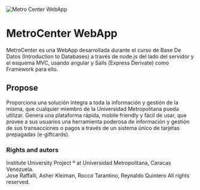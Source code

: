![Metro Center WebApp]({{site.baseurl}}/https://github.com/JotaRaffalli/metro_center/blob/master/assets/MetrocenterLogo(600x300).png)

# MetroCenter WebApp

MetroCenter es una WebApp desarrollada durante el curso de Base De Datos (Introduction to Databases) a través de node.js del lado del servidor y el esquema MVC, usando angular y Sails (Express Derivate) como Framework para ello. 

## Propose

Proporciona una solución íntegra a toda la información y gestión de la misma, que cualquier miembro de la Universidad Metropolitana pueda utilizar. Genera una plataforma rápida, mobile friendly y fácil de usar, que provee a sus usuarios una herramienta poderosa de información y gestión de sus transacciones o pagos a través de un sistema único de tarjetas prepagadas (e-giftcards). 

### Rights and autors


Institute University Project º at Universidad Metropolitana, Caracas Venezuela.                  
Jose Raffalli, Asher Kleiman, Rocco Tarantino, Reynaldo Quintero All rights reserved.




